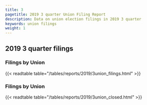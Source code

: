 ```yaml
---
title: 3
pagetitle: 2019 3 quarter Union Filing Report
description: Data on union election filings in 2019 3 quarter 
keywords: union filings
weight: 1
---
```


## 2019 3 quarter filings

### Filings by Union
{{< readtable table="/tables/reports/2019/3union_filings.html" >}}

### Filings by Union
{{< readtable table="/tables/reports/2019/3union_closed.html" >}}
